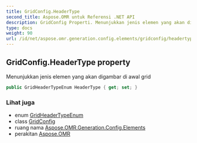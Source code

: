 ```yaml
---
title: GridConfig.HeaderType
second_title: Aspose.OMR untuk Referensi .NET API
description: GridConfig Properti. Menunjukkan jenis elemen yang akan digambar di awal grid
type: docs
weight: 90
url: /id/net/aspose.omr.generation.config.elements/gridconfig/headertype/
---
```

## GridConfig.HeaderType property

Menunjukkan jenis elemen yang akan digambar di awal grid

```csharp
public GridHeaderTypeEnum HeaderType { get; set; }
```

### Lihat juga

* enum [GridHeaderTypeEnum](../../../aspose.omr.generation.config.enums/gridheadertypeenum/)
* class [GridConfig](../)
* ruang nama [Aspose.OMR.Generation.Config.Elements](../../gridconfig/)
* perakitan [Aspose.OMR](../../../)


